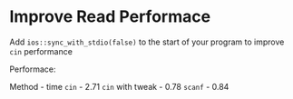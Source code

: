 # Improve Read Performace

Add `ios::sync_with_stdio(false)` to the start of your program to improve `cin` performance

Performace:

Method - time
`cin` - 2.71
`cin` with tweak - 0.78
`scanf` - 0.84
